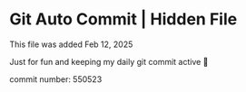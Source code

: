 # Git Auto Commit | Hidden File

This file was added Feb 12, 2025

Just for fun and keeping my daily git commit active 🤪

commit number: 550523
